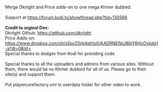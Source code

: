 Merge Dknlght and Price adds-on to one mega Khmer dubbed. <br><br>
Support at https://forum.kodi.tv/showthread.php?tid=130566<br><br>
<b>Credit to orginal Dev:</B><br>
Dknlght Github: https://github.com/dknlght<br>
Price Adds-on: https://www.dropbox.com/sh/s5pc51irk4qh1o0/AADRNEfbIJ8biY6HcOyjobH-a?dl=0&lst=<br>
Special thanks to dodgex from Kodi for providing code
<br><br>
Special thanks to all the uploaders and admins from various sites.  Without them, there would be no Khmer dubbed for all of us.  Please go to their site(s) and support them.
<br><br>
Put playercorefactory.xml in userdata folder for other video to work.
